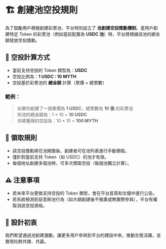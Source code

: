 # 🏗️ 創建池空投規則

為了鼓勵用戶積極創建彩票池，平台特別設立了 **池創建空投獎勳機制**。當用戶創建特定 Token 的彩票池（例如當前配置為 **USDC 池**）時，平台將根據該池的總金額發放空投獎勳。

## 🎁 空投計算方式

- 當前支持空投的 Token 類型為：**USDC**
- 空投比例為：**1 USDC : 10 MYTH**
- 空投基於彩票池的 **總金額** 計算（票價 × 總票數）

### 範例：

> 如果你創建了一個單價為 **1 USDC**，總票數為 **10 張** 的彩票池  
> 則池的總金額為：1 × 10 = **10 USDC**  
> 你將獲得的空投為：10 × 10 = **100 MYTH**

## 📌 領取規則

- 該空投獎勳將在池開獎後，創建者可在池列表進行手動領取。
- 僅針對當前支持 Token（如 USDC）的池才有效。
- 每個地址創建多個池時，可多次領取空投（每個池獨立計算）。

## ⚠️ 注意事項

- 若未來平台更換支持空投的 Token 類型，會在平台首頁和文檔中進行公告。
- 若系統檢測到惡意刷池行為（如大額創建後不推廣或無實際參與），平台有權取消該空投資格。

## 🎯 設計初衷

我們希望通過池創建激勵，讓更多用戶參與到平台的建設中來，推動生態活躍，並實現社群共建、共贏。